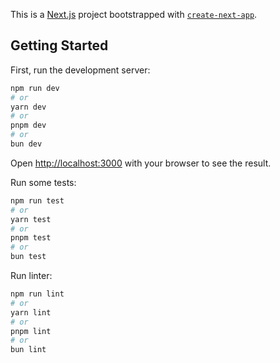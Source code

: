 This is a [Next.js](https://nextjs.org) project bootstrapped with [`create-next-app`](https://nextjs.org/docs/app/api-reference/cli/create-next-app).

## Getting Started

First, run the development server:

```bash
npm run dev
# or
yarn dev
# or
pnpm dev
# or
bun dev
```

Open [http://localhost:3000](http://localhost:3000) with your browser to see the result.

Run some tests:
```bash
npm run test
# or
yarn test
# or
pnpm test
# or
bun test
```

Run linter:
```bash
npm run lint
# or
yarn lint
# or
pnpm lint
# or
bun lint
```
